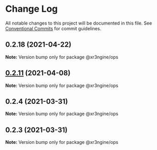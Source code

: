 # Change Log

All notable changes to this project will be documented in this file.
See [Conventional Commits](https://conventionalcommits.org) for commit guidelines.

## 0.2.18 (2021-04-22)

**Note:** Version bump only for package @xr3ngine/ops





## [0.2.11](https://github.com/xr3ngine/xr3ngine/compare/v0.2.10...v0.2.11) (2021-04-08)

**Note:** Version bump only for package @xr3ngine/ops





## 0.2.4 (2021-03-31)

**Note:** Version bump only for package @xr3ngine/ops





## 0.2.3 (2021-03-31)

**Note:** Version bump only for package @xr3ngine/ops
